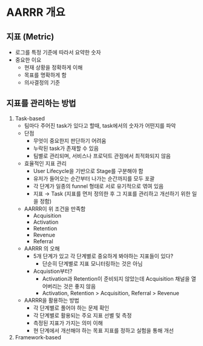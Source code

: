 # AARRR 개요

## 지표 (Metric)

- 로그를 특정 기준에 따라서 요약한 숫자
- 중요한 이요
    - 현재 상황을 정확하게 이해
    - 목표를 명확하게 함
    - 의사결정의 기준

## 지표를 관리하는 방법

1. Task-based
    - 팀마다 주어진 task가 있다고 할때, task에서의 숫자가 어떤지를 파악
    - 단점
        - 무엇이 중요한지 판단하기 어려움
        - 누락된 task가 존재할 수 있음
        - 팀별로 관리되며, 서비스나 프로덕트 관점에서 최적화되지 않음
    - 효율적인 지표 관리
        - User Lifecycle을 기반으로 Stage를 구분해야 함
        - 유저가 들어오는 순간부터 나가는 순간까지를 모두 포괄
        - 각 단계가 일종의 funnel 형태로 서로 유기적으로 엮여 있음
        - 지표 → Task (지표를 먼저 정의한 후 그 지표를 관리하고 개선하기 위한 일을 정함)
    - AARRR이 위 조건을 만족함
        - Acquisition
        - Activation
        - Retention
        - Revenue
        - Referral
    - AARRR 의 오해
        - 5개 단계가 있고 각 단계별로 중요하게 봐야하는 지표들이 있다?
            - 단순히 단계별로 지표 모니터링하는 것은 아님
        - Acquistion부터?
            - Activation과 Retention이 준비되지 않았는데 Acquisition 채널을 열어버리는 것은 좋지 않음
            - Activation, Retention > Acquisition, Referral > Revenue
    - AARRR을 활용하는 방법
        - 각 단계별로 풀어야 하는 문제 확인
        - 각 단계별로 활용되는 주요 지표 선별 및 측정
        - 측정된 지표가 가지는 의미 이해
        - 현 단계에서 개선해야 하는 목표 지표를 정하고 실험을 통해 개선
2. Framework-based